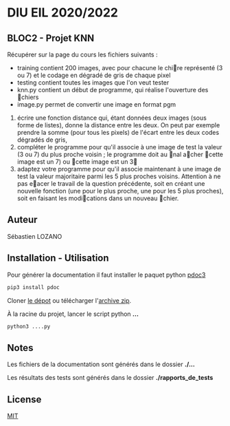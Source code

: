 <!-- 
    Source pour l'écriture d'un REAMDE en mardown : https://www.makeareadme.com/ 
-->
# DIU EIL 2020/2022 
## BLOC2 - Projet KNN 
Récupérer sur la page du cours les fichiers suivants :
* training contient 200 images, avec pour chacune le chire représenté (3 ou 7) et le codage en
dégradé de gris de chaque pixel
* testing contient toutes les images que l'on veut tester
* knn.py contient un début de programme, qui réalise l'ouverture des chiers
* image.py permet de convertir une image en format pgm

1. écrire une fonction
distance
qui, étant données deux images (sous forme de listes), donne la
distance entre les deux. On peut par exemple prendre la somme (pour tous les pixels) de l'écart
entre les deux codes dégradés de gris,
2. compléter le programme pour qu'il associe à une image de test la valeur (3 ou 7) du plus proche
voisin ; le programme doit au nal acher cette image est un 7) ou cette image est un 3
3. adaptez votre programme pour qu'il associe maintenant à une image de test la valeur majoritaire
parmi les 5 plus proches voisins. Attention à ne pas eacer le travail de la question précédente,
soit en créant une nouvelle fonction (une pour le plus proche, une pour les 5 plus proches), soit en
faisant les modications dans un nouveau chier.

## Auteur
Sébastien LOZANO

## Installation - Utilisation
Pour générer la documentation il faut installer le paquet python [pdoc3](https://pdoc3.github.io/pdoc/)

```bash
pip3 install pdoc
```
Cloner [le dépot](https://github.com/slozano54/DIUEIL-KNN) ou télécharger l'[archive zip](https://github.com/slozano54/DIUEIL-KNN/archive/master.zip).

À la racine du projet, lancer le script python **...**

```bash
python3 ....py
```

## Notes
Les fichiers de la documentation sont générés dans le dossier **./...**

Les résultats des tests sont générés dans le dossier **./rapports_de_tests**

## License
[MIT](https://choosealicense.com/licenses/mit/)